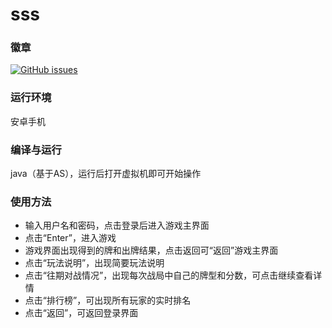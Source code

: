 # sss

### 徽章

[![GitHub issues](https://img.shields.io/github/issues/Stlve/13shui)](https://github.com/Stlve/13shui)
### 运行环境

安卓手机

### 编译与运行

java（基于AS），运行后打开虚拟机即可开始操作

### 使用方法

- 输入用户名和密码，点击登录后进入游戏主界面
- 点击“Enter”，进入游戏
- 游戏界面出现得到的牌和出牌结果，点击返回可“返回”游戏主界面
- 点击“玩法说明”，出现简要玩法说明
- 点击“往期对战情况”，出现每次战局中自己的牌型和分数，可点击继续查看详情
- 点击“排行榜”，可出现所有玩家的实时排名
- 点击“返回”，可返回登录界面
